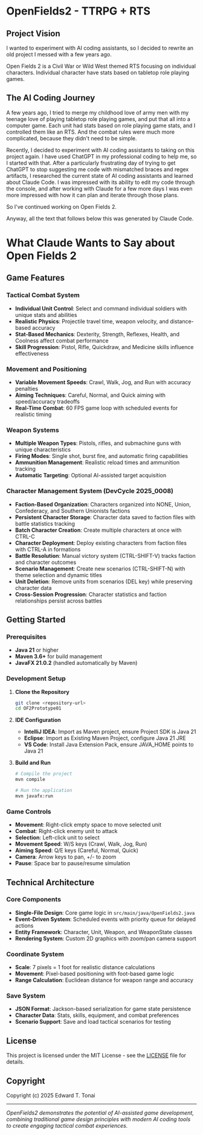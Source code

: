 # OpenFields2 - TTRPG + RTS

## Project Vision

I wanted to experiment with AI coding assistants, so I decided to rewrite an old project I messed with a few years ago.

Open Fields 2 is a Civil War or Wild West themed RTS focusing on individual characters. Individual character have stats based on tabletop role playing games.

## The AI Coding Journey

A few years ago, I tried to merge my childhood love of army men with my teenage love of playing tabletop role playing games, and put that all into a computer game. Each unit had stats based on role playing game stats, and I controlled them like an RTS. And the combat rules were much more complicated, because they didn't need to be simple.

Recently, I decided to experiment with AI coding assistants to taking on this project again. I have used ChatGPT in my professional coding to help me, so I started with that. After a particularly frustrating day of trying to get ChatGPT to stop suggesting me code with mismatched braces and regex artifacts, I researched the current state of AI coding assistants and learned about Claude Code. I was impressed with its ability to edit my code through the console, and after working with Claude for a few more days I was even more impressed with how it can plan and iterate through those plans.

So I've continued working on Open Fields 2.

Anyway, all the text that follows below this was generated by Claude Code.

# What Claude Wants to Say about Open Fields 2

## Game Features

### Tactical Combat System
- **Individual Unit Control**: Select and command individual soldiers with unique stats and abilities
- **Realistic Physics**: Projectile travel time, weapon velocity, and distance-based accuracy
- **Stat-Based Mechanics**: Dexterity, Strength, Reflexes, Health, and Coolness affect combat performance
- **Skill Progression**: Pistol, Rifle, Quickdraw, and Medicine skills influence effectiveness

### Movement and Positioning
- **Variable Movement Speeds**: Crawl, Walk, Jog, and Run with accuracy penalties
- **Aiming Techniques**: Careful, Normal, and Quick aiming with speed/accuracy tradeoffs
- **Real-Time Combat**: 60 FPS game loop with scheduled events for realistic timing

### Weapon Systems
- **Multiple Weapon Types**: Pistols, rifles, and submachine guns with unique characteristics
- **Firing Modes**: Single shot, burst fire, and automatic firing capabilities
- **Ammunition Management**: Realistic reload times and ammunition tracking
- **Automatic Targeting**: Optional AI-assisted target acquisition

### Character Management System (DevCycle 2025_0008)
- **Faction-Based Organization**: Characters organized into NONE, Union, Confederacy, and Southern Unionists factions
- **Persistent Character Storage**: Character data saved to faction files with battle statistics tracking
- **Batch Character Creation**: Create multiple characters at once with CTRL-C
- **Character Deployment**: Deploy existing characters from faction files with CTRL-A in formations
- **Battle Resolution**: Manual victory system (CTRL-SHIFT-V) tracks faction and character outcomes
- **Scenario Management**: Create new scenarios (CTRL-SHIFT-N) with theme selection and dynamic titles
- **Unit Deletion**: Remove units from scenarios (DEL key) while preserving character data
- **Cross-Session Progression**: Character statistics and faction relationships persist across battles

## Getting Started

### Prerequisites
- **Java 21** or higher
- **Maven 3.6+** for build management
- **JavaFX 21.0.2** (handled automatically by Maven)

### Development Setup
1. **Clone the Repository**
   ```bash
   git clone <repository-url>
   cd OF2Prototype01
   ```

2. **IDE Configuration**
   - **IntelliJ IDEA**: Import as Maven project, ensure Project SDK is Java 21
   - **Eclipse**: Import as Existing Maven Project, configure Java 21 JRE
   - **VS Code**: Install Java Extension Pack, ensure JAVA_HOME points to Java 21

3. **Build and Run**
   ```bash
   # Compile the project
   mvn compile
   
   # Run the application
   mvn javafx:run
   ```

### Game Controls
- **Movement**: Right-click empty space to move selected unit
- **Combat**: Right-click enemy unit to attack
- **Selection**: Left-click unit to select
- **Movement Speed**: W/S keys (Crawl, Walk, Jog, Run)
- **Aiming Speed**: Q/E keys (Careful, Normal, Quick)
- **Camera**: Arrow keys to pan, +/- to zoom
- **Pause**: Space bar to pause/resume simulation

## Technical Architecture

### Core Components
- **Single-File Design**: Core game logic in `src/main/java/OpenFields2.java`
- **Event-Driven System**: Scheduled events with priority queue for delayed actions
- **Entity Framework**: Character, Unit, Weapon, and WeaponState classes
- **Rendering System**: Custom 2D graphics with zoom/pan camera support

### Coordinate System
- **Scale**: 7 pixels = 1 foot for realistic distance calculations
- **Movement**: Pixel-based positioning with foot-based game logic
- **Range Calculation**: Euclidean distance for weapon range and accuracy

### Save System
- **JSON Format**: Jackson-based serialization for game state persistence
- **Character Data**: Stats, skills, equipment, and combat preferences
- **Scenario Support**: Save and load tactical scenarios for testing

## License

This project is licensed under the MIT License - see the [LICENSE](LICENSE) file for details.

## Copyright

Copyright (c) 2025 Edward T. Tonai

---

*OpenFields2 demonstrates the potential of AI-assisted game development, combining traditional game design principles with modern AI coding tools to create engaging tactical combat experiences.*
